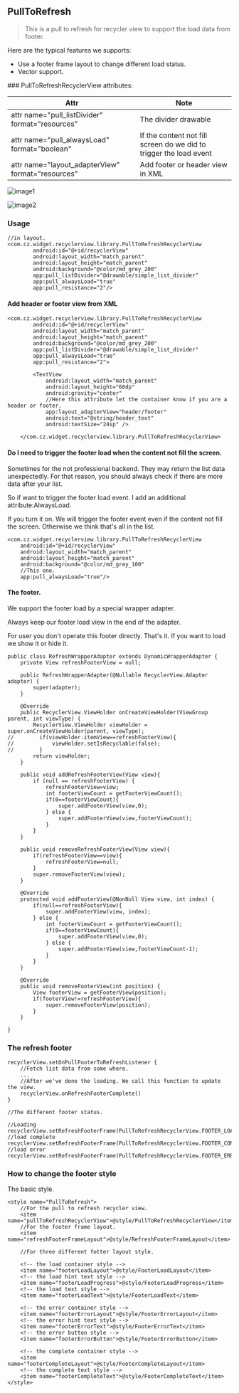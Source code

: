 ## PullToRefresh

> This is a pull to refresh for recycler view to support the load data from footer.

Here are the typical features we supports:
* Use a footer frame layout to change different load status.
* Vector support.


<attr name="pull_listDivider" format="reference" />
        <attr name="pull_alwaysLoad" format="boolean"/>
        <attr name="layout_adapterView" format="enum">
            <enum name="header" value="0x00"/>
            <enum name="footer" value="0x01"/>
        </attr>
### PullToRefreshRecyclerView attributes:

| Attr | Note |
| ------ | ---- |
| attr name="pull_listDivider" format="resources" |  The divider drawable |
| attr name="pull_alwaysLoad" format="boolean"  | If the content not fill screen do we did to trigger the load event |
| attr name="layout_adapterView" format="resources" | Add footer or header view in XML |


![image1](image/image1.gif)

![image2](image/image2.gif)

### Usage


```
//in layout.
<com.cz.widget.recyclerview.library.PullToRefreshRecyclerView
        android:id="@+id/recyclerView"
        android:layout_width="match_parent"
        android:layout_height="match_parent"
        android:background="@color/md_grey_200"
        app:pull_listDivider="@drawable/simple_list_divider"
        app:pull_alwaysLoad="true"
        app:pull_resistance="2"/>
```


#### Add header or footer view from XML

```
<com.cz.widget.recyclerview.library.PullToRefreshRecyclerView
        android:id="@+id/recyclerView"
        android:layout_width="match_parent"
        android:layout_height="match_parent"
        android:background="@color/md_grey_200"
        app:pull_listDivider="@drawable/simple_list_divider"
        app:pull_alwaysLoad="true"
        app:pull_resistance="2">

        <TextView
            android:layout_width="match_parent"
            android:layout_height="60dp"
            android:gravity="center"
            //Here this attribute let the container know if you are a header or footer.
            app:layout_adapterView="header/footer"
            android:text="@string/header_text"
            android:textSize="24sp" />

    </com.cz.widget.recyclerview.library.PullToRefreshRecyclerView>
```

#### Do I need to trigger the footer load when the content not fill the screen.

Sometimes for the not professional backend. They may return the list data unexpectedly.
For that reason, you should always check if there are more data after your list.

So if want to trigger the footer load event. I add an additional attribute:AlwaysLoad.

If you turn it on. We will trigger the footer event even if the content not fill the screen.
Otherwise we think that's all in the list.

```
<com.cz.widget.recyclerview.library.PullToRefreshRecyclerView
    android:id="@+id/recyclerView"
    android:layout_width="match_parent"
    android:layout_height="match_parent"
    android:background="@color/md_grey_100"
    //This one.
    app:pull_alwaysLoad="true"/>
```


#### The footer.

We support the footer load by a special wrapper adapter.

Always keep our footer load view in the end of the adapter.

For user you don't operate this footer directly. That's it. If you want to load we show it or hide it.

```
public class RefreshWrapperAdapter extends DynamicWrapperAdapter {
    private View refreshFooterView = null;

    public RefreshWrapperAdapter(@Nullable RecyclerView.Adapter adapter) {
        super(adapter);
    }

    @Override
    public RecyclerView.ViewHolder onCreateViewHolder(ViewGroup parent, int viewType) {
        RecyclerView.ViewHolder viewHolder = super.onCreateViewHolder(parent, viewType);
//        if(viewHolder.itemView==refreshFooterView){
//            viewHolder.setIsRecyclable(false);
//        }
        return viewHolder;
    }

    public void addRefreshFooterView(View view){
        if (null == refreshFooterView) {
            refreshFooterView=view;
            int footerViewCount = getFooterViewCount();
            if(0==footerViewCount){
                super.addFooterView(view,0);
            } else {
                super.addFooterView(view,footerViewCount);
            }
        }
    }

    public void removeRefreshFooterView(View view){
        if(refreshFooterView==view){
            refreshFooterView=null;
        }
        super.removeFooterView(view);
    }

    @Override
    protected void addFooterView(@NonNull View view, int index) {
        if(null==refreshFooterView){
            super.addFooterView(view, index);
        } else {
            int footerViewCount = getFooterViewCount();
            if(0==footerViewCount){
                super.addFooterView(view,0);
            } else {
                super.addFooterView(view,footerViewCount-1);
            }
        }
    }

    @Override
    public void removeFooterView(int position) {
        View footerView = getFooterView(position);
        if(footerView!=refreshFooterView){
            super.removeFooterView(position);
        }
    }

}
```


### The refresh footer

```
recyclerView.setOnPullFooterToRefreshListener {
    //Fetch list data from some where.
    ...
    //After we've done the loading. We call this function to update the view.
    recyclerView.onRefreshFooterComplete()
}

//The different footer status.

//Loading
recyclerView.setRefreshFooterFrame(PullToRefreshRecyclerView.FOOTER_LOAD)
//load complete
recyclerView.setRefreshFooterFrame(PullToRefreshRecyclerView.FOOTER_COMPLETE)
//load error
recyclerView.setRefreshFooterFrame(PullToRefreshRecyclerView.FOOTER_ERROR)
```

### How to change the footer style

The basic style.

```
<style name="PullToRefresh">
    //For the pull to refresh recycler view.
    <item name="pullToRefreshRecyclerView">@style/PullToRefreshRecyclerView</item>
    //For the footer frame layout.
    <item name="refreshFooterFrameLayout">@style/RefreshFooterFrameLayout</item>

    //For three different fotter layout style.

    <!-- the load container style -->
    <item name="footerLoadLayout">@style/FooterLoadLayout</item>
    <!-- the load hint text style -->
    <item name="footerLoadProgress">@style/FooterLoadProgress</item>
    <!-- the load text style -->
    <item name="footerLoadText">@style/FooterLoadText</item>

    <!-- the error container style -->
    <item name="footerErrorLayout">@style/FooterErrorLayout</item>
    <!-- the error hint text style -->
    <item name="footerErrorText">@style/FooterErrorText</item>
    <!-- the error button style -->
    <item name="footerErrorButton">@style/FooterErrorButton</item>

    <!-- the complete container style -->
    <item name="footerCompleteLayout">@style/FooterCompleteLayout</item>
    <!-- the complete text style -->
    <item name="footerCompleteText">@style/FooterCompleteText</item>
</style>
```